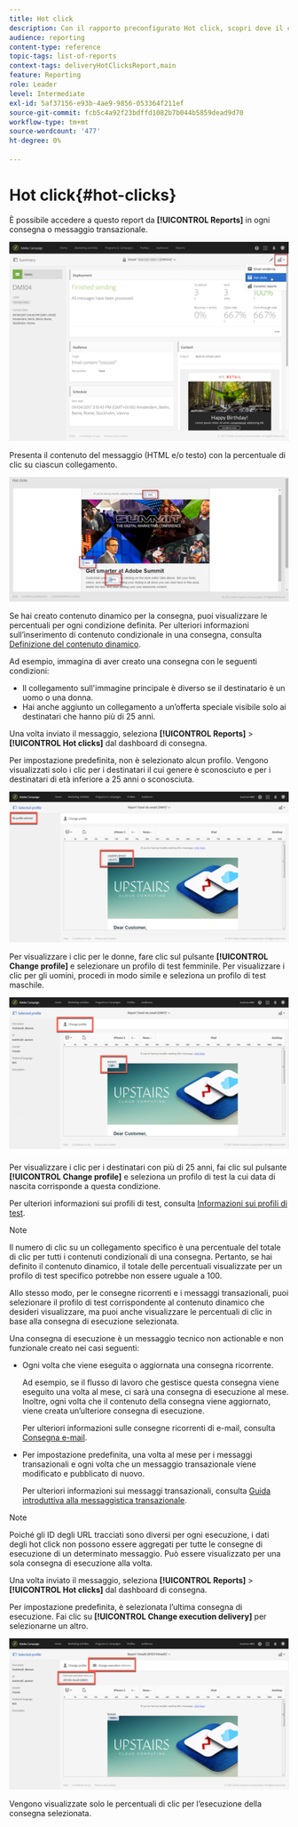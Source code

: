 ```yaml
---
title: Hot click
description: Con il rapporto preconfigurato Hot click, scopri dove il cliente ha fatto clic sulla consegna.
audience: reporting
content-type: reference
topic-tags: list-of-reports
context-tags: deliveryHotClicksReport,main
feature: Reporting
role: Leader
level: Intermediate
exl-id: 5af37156-e93b-4ae9-9856-053364f211ef
source-git-commit: fcb5c4a92f23bdffd1082b7b044b5859dead9d70
workflow-type: tm+mt
source-wordcount: '477'
ht-degree: 0%

---
```


# Hot click{#hot-clicks}

È possibile accedere a questo report da **[!UICONTROL Reports]** in ogni consegna o messaggio transazionale.

![](assets/delivery_reports_hot-clicks_4.png)

Presenta il contenuto del messaggio (HTML e/o testo) con la percentuale di clic su ciascun collegamento.

![](assets/delivery_reports_10.png)

Se hai creato contenuto dinamico per la consegna, puoi visualizzare le percentuali per ogni condizione definita. Per ulteriori informazioni sull’inserimento di contenuto condizionale in una consegna, consulta [Definizione del contenuto dinamico](../../designing/using/personalization.md#defining-dynamic-content-in-an-email).

Ad esempio, immagina di aver creato una consegna con le seguenti condizioni:

* Il collegamento sull&#39;immagine principale è diverso se il destinatario è un uomo o una donna.
* Hai anche aggiunto un collegamento a un’offerta speciale visibile solo ai destinatari che hanno più di 25 anni.

Una volta inviato il messaggio, seleziona **[!UICONTROL Reports]** > **[!UICONTROL Hot clicks]** dal dashboard di consegna.

Per impostazione predefinita, non è selezionato alcun profilo. Vengono visualizzati solo i clic per i destinatari il cui genere è sconosciuto e per i destinatari di età inferiore a 25 anni o sconosciuta.

![](assets/delivery_reports_hot-clicks_1.png)

Per visualizzare i clic per le donne, fare clic sul pulsante **[!UICONTROL Change profile]** e selezionare un profilo di test femminile. Per visualizzare i clic per gli uomini, procedi in modo simile e seleziona un profilo di test maschile.

![](assets/delivery_reports_hot-clicks_2.png)

Per visualizzare i clic per i destinatari con più di 25 anni, fai clic sul pulsante **[!UICONTROL Change profile]** e seleziona un profilo di test la cui data di nascita corrisponde a questa condizione.

Per ulteriori informazioni sui profili di test, consulta [Informazioni sui profili di test](../../audiences/using/managing-test-profiles.md).

>[!NOTE]
>
>Il numero di clic su un collegamento specifico è una percentuale del totale di clic per tutti i contenuti condizionali di una consegna. Pertanto, se hai definito il contenuto dinamico, il totale delle percentuali visualizzate per un profilo di test specifico potrebbe non essere uguale a 100.

Allo stesso modo, per le consegne ricorrenti e i messaggi transazionali, puoi selezionare il profilo di test corrispondente al contenuto dinamico che desideri visualizzare, ma puoi anche visualizzare le percentuali di clic in base alla consegna di esecuzione selezionata.

Una consegna di esecuzione è un messaggio tecnico non actionable e non funzionale creato nei casi seguenti:

* Ogni volta che viene eseguita o aggiornata una consegna ricorrente.

   Ad esempio, se il flusso di lavoro che gestisce questa consegna viene eseguito una volta al mese, ci sarà una consegna di esecuzione al mese. Inoltre, ogni volta che il contenuto della consegna viene aggiornato, viene creata un’ulteriore consegna di esecuzione.

   Per ulteriori informazioni sulle consegne ricorrenti di e-mail, consulta [Consegna e-mail](../../automating/using/email-delivery.md).

* Per impostazione predefinita, una volta al mese per i messaggi transazionali e ogni volta che un messaggio transazionale viene modificato e pubblicato di nuovo.

   Per ulteriori informazioni sui messaggi transazionali, consulta [Guida introduttiva alla messaggistica transazionale](../../channels/using/getting-started-with-transactional-msg.md).

>[!NOTE]
>
>Poiché gli ID degli URL tracciati sono diversi per ogni esecuzione, i dati degli hot click non possono essere aggregati per tutte le consegne di esecuzione di un determinato messaggio. Può essere visualizzato per una sola consegna di esecuzione alla volta.

Una volta inviato il messaggio, seleziona **[!UICONTROL Reports]** > **[!UICONTROL Hot clicks]** dal dashboard di consegna.

Per impostazione predefinita, è selezionata l’ultima consegna di esecuzione. Fai clic su **[!UICONTROL Change execution delivery]** per selezionarne un altro.

![](assets/delivery_reports_hot-clicks_3.png)

Vengono visualizzate solo le percentuali di clic per l’esecuzione della consegna selezionata.
